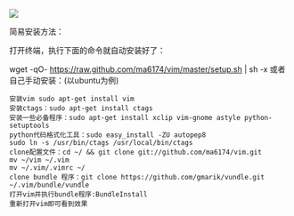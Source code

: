 
![](https://github.com/ma6174/vim/raw/master/screenshot.png)

简易安装方法：

打开终端，执行下面的命令就自动安装好了：

wget -qO- https://raw.github.com/ma6174/vim/master/setup.sh | sh -x
或者自己手动安装：(以ubuntu为例)

    安装vim sudo apt-get install vim
    安装ctags：sudo apt-get install ctags
    安装一些必备程序：sudo apt-get install xclip vim-gnome astyle python-setuptools
    python代码格式化工具：sudo easy_install -ZU autopep8
    sudo ln -s /usr/bin/ctags /usr/local/bin/ctags
    clone配置文件：cd ~/ && git clone git://github.com/ma6174/vim.git
    mv ~/vim ~/.vim
    mv ~/.vim/.vimrc ~/
    clone bundle 程序：git clone https://github.com/gmarik/vundle.git ~/.vim/bundle/vundle
    打开vim并执行bundle程序:BundleInstall
    重新打开vim即可看到效果
    
